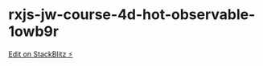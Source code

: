 # rxjs-jw-course-4d-hot-observable-1owb9r

[Edit on StackBlitz ⚡️](https://stackblitz.com/edit/rxjs-jw-course-4d-hot-observable-1owb9r)